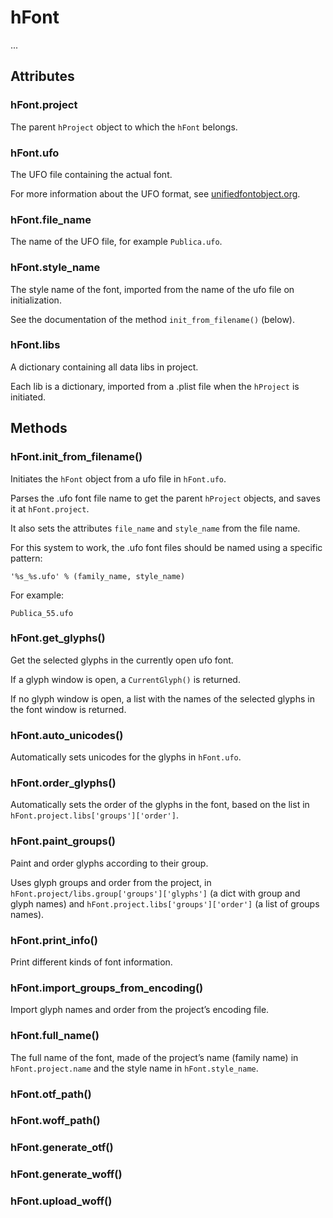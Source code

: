 hFont
=====

...

Attributes
----------

### hFont.project

The parent `hProject` object to which the `hFont` belongs.

### hFont.ufo

The UFO file containing the actual font.

For more information about the UFO format, see [unifiedfontobject.org](http://unifiedfontobject.org/).

### hFont.file_name

The name of the UFO file, for example `Publica.ufo`. 

### hFont.style_name

The style name of the font, imported from the name of the ufo file on initialization.

See the documentation of the method `init_from_filename()` (below).

### hFont.libs

A dictionary containing all data libs in project.

Each lib is a dictionary, imported from a .plist file when the `hProject` is initiated.

Methods
-------

### hFont.init_from_filename()

Initiates the `hFont` object from a ufo file in `hFont.ufo`.

Parses the .ufo font file name to get the parent `hProject` objects, and saves it at `hFont.project`.

It also sets the attributes `file_name` and `style_name` from the file name. 

For this system to work, the .ufo font files should be named using a specific pattern:

	'%s_%s.ufo' % (family_name, style_name)

For example:

	Publica_55.ufo

### hFont.get_glyphs()

Get the selected glyphs in the currently open ufo font.

If a glyph window is open, a `CurrentGlyph()` is returned.

If no glyph window is open, a list with the names of the selected glyphs in the font window is returned.

### hFont.auto_unicodes()

Automatically sets unicodes for the glyphs in `hFont.ufo`.

### hFont.order_glyphs()

Automatically sets the order of the glyphs in the font, based on the list in `hFont.project.libs['groups']['order']`.

### hFont.paint_groups()

Paint and order glyphs according to their group.

Uses glyph groups and order from the project, in `hFont.project/libs.group['groups']['glyphs']` (a dict with group and glyph names) and `hFont.project.libs['groups']['order']` (a list of groups names).

### hFont.print_info()

Print different kinds of font information.

### hFont.import_groups_from_encoding()

Import glyph names and order from the project’s encoding file.

### hFont.full_name()

The full name of the font, made of the project’s name (family name) in `hFont.project.name` and the style name in `hFont.style_name`.

### hFont.otf_path()

### hFont.woff_path()

### hFont.generate_otf()

### hFont.generate_woff()

### hFont.upload_woff()

